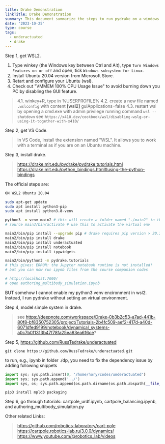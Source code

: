 ```yaml
---
title: Drake Demonstration
linkTitle: Drake Demonstration
summary: This document summarize the steps to run pydrake on a windows machine with similar experience on an Ubuntu machine.
date: '2023-10-25'
type: course
tags:
  - underactuated
  - drake
---
```


<!-- {{< toc hide_on="xl" >}} -->


Step 1, get WSL2.
1. Type winkey (the Windows key between Ctrl and Alt), type `Turn Windows Features on or off` and open, tick `Windows subsystem for Linux`. 
2. Install Ubuntu 20.04 version from Microsoft Store.
3. Retart and configure your Ubuntu (wsl).
4. Check out "VMMEM 100% CPU Usage Issue" to avoid burning down you PC by disabling the GUI feature.
> 4.1. winkey+R, type in %USERPROFILE%
> 4.2. create a new file named `.wslconfig` with content
> **[wsl2]** 
> guiApplications=false
> 4.3. restart wsl by opening a cmd.exe with admin privilege running command `wsl --shutdown`
> see `https://x410.dev/cookbook/wsl/disabling-wslg-or-using-it-together-with-x410/`

Step 2, get VS Code.
> In VS Code, install the extension named "WSL". It allows you to work with a terminal as if you are on an Ubuntu machine.

Step 3, install drake.
> https://drake.mit.edu/pydrake/pydrake.tutorials.html
> https://drake.mit.edu/python_bindings.html#using-the-python-bindings

The official steps are:
```bash
ON WSL2 Ubuntu 20.04

sudo apt-get update
sudo apt install python3-pip
sudo apt install python3.8-venv

python3 -m venv main2 # this will create a folder named "./main2" in the current directory "."
# source main3/bin/activate # use this to activate the virtual env

main2/bin/pip install --upgrade pip # drake requires pip version > 20.3
main2/bin/pip install drake
main2/bin/pip install underactuated
main2/bin/pip install notebook
main2/bin/pip install ipywidgets

main2/bin/python3 -m pydrake.tutorials
# this gives: ERROR: the Jupyter notebook runtime is not installed!
# but you can now run ipynb files from the course companion codes 

# http://localhost:7000/
# open authoring_multibody_simulation.ipynb
```
BUT somehow I cannot enable my python3 venv encironment in wsl2. Instead, I run pydrake without setting an virtual environment.

Step 4, model simple system in drake. 
> see https://deepnote.com/workspace/Drake-0b3b2c53-a7ad-441b-80f8-bf8350752305/project/Tutorials-2b4fc509-aef2-417d-a40d-6071dfed9199/notebook/dynamical_systems-a0c7b0f1313b47f78fa25ea83ea616ce?


Step 5, https://github.com/RussTedrake/underactuated

`git clone https://github.com/RussTedrake/underactuated.git`

to run, e.g., ipynb in folder ./dp, you need to fix the dependency issue by adding following snippets
```python
import sys; sys.path.insert(0, '/home/hory/codes/underactuated')
import sys; sys.path.append('../')
import sys, os; sys.path.append(os.path.dirname(os.path.abspath(__file__)))
```

`pip3 install mpld3 packaging`


Step 6, go through tutorials: cartpole_urdf.ipynb, cartpole_balancing.ipynb, and authoring_multibody_simulaiton.py 

Other related Links:
> https://github.com/robotics-laboratory/cart-pole
> https://cartpole.robotics-lab.ru/3.0.0/dynamics/
> https://www.youtube.com/@robotics_lab/videos
